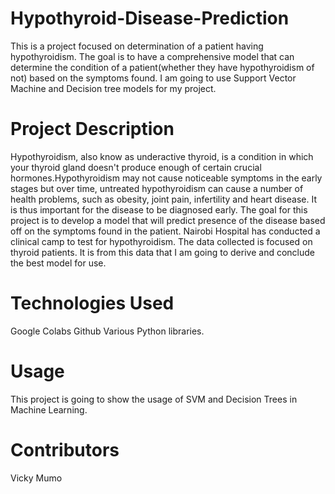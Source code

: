 # Hypothyroid-Disease-Prediction
This is a project focused on determination of a patient having hypothyroidism.
The goal is to have a comprehensive model that can determine the condition of a patient(whether they have hypothyroidism of not) based on the symptoms found.
I am going to use Support Vector Machine and Decision tree models for my project.

# Project Description
Hypothyroidism, also know as underactive thyroid, is a condition in which your thyroid gland doesn't produce enough of certain crucial hormones.Hypothyroidism may not cause noticeable symptoms in the early stages but over time, untreated hypothyroidism can cause a number of health problems, such as obesity, joint pain, infertility and heart disease.
It is thus important for the disease to be diagnosed early.
The goal for this project is to develop a model that will predict presence of the disease based off on the symptoms found in the patient.
Nairobi Hospital has conducted a clinical camp to test for hypothyroidism. The data collected is focused on thyroid patients. It is from this data that I am going to derive and conclude the best model for use.

# Technologies Used
Google Colabs
Github
Various Python libraries.

# Usage
This project is going to show the usage of SVM and Decision Trees in Machine Learning.

# Contributors
Vicky Mumo
